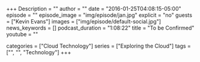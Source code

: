 +++
Description = ""
author = ""
date = "2016-01-25T04:08:15-05:00"
episode = ""
episode_image = "img/episode/jan.jpg"
explicit = "no"
guests = ["Kevin Evans"]
images = ["img/episode/default-social.jpg"]
news_keywords = []
podcast_duration = "1:08:22"
title = "To be Confirmed"
youtube = ""

categories = ["Cloud Technology"]
series = ["Exploring the Cloud"]
tags = ["", "", "Technology"]
+++



